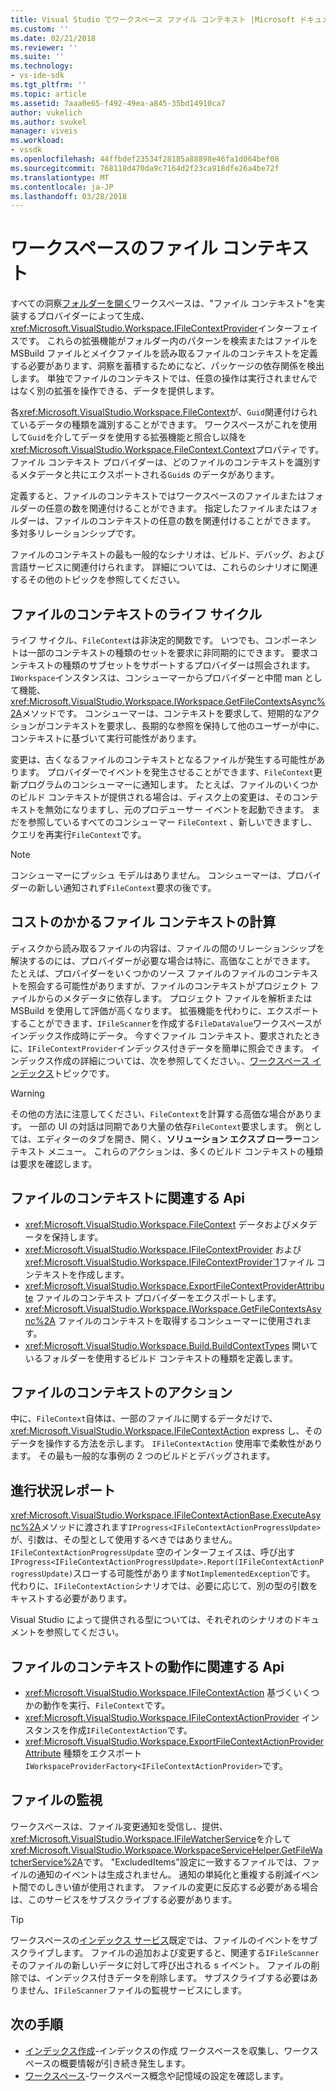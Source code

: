 ```yaml
---
title: Visual Studio でワークスペース ファイル コンテキスト |Microsoft ドキュメント
ms.custom: ''
ms.date: 02/21/2018
ms.reviewer: ''
ms.suite: ''
ms.technology:
- vs-ide-sdk
ms.tgt_pltfrm: ''
ms.topic: article
ms.assetid: 7aaa0e65-f492-49ea-a845-35bd14910ca7
author: vukelich
ms.author: svukel
manager: viveis
ms.workload:
- vssdk
ms.openlocfilehash: 44ffbdef23534f28185a88898e46fa1d064bef08
ms.sourcegitcommit: 768118d470da9c7164d2f23ca918dfe26a4be72f
ms.translationtype: MT
ms.contentlocale: ja-JP
ms.lasthandoff: 03/28/2018
---
```

# <a name="workspace-file-contexts"></a>ワークスペースのファイル コンテキスト

すべての洞察[フォルダーを開く](../ide/develop-code-in-visual-studio-without-projects-or-solutions.md)ワークスペースは、"ファイル コンテキスト"を実装するプロバイダーによって生成、<xref:Microsoft.VisualStudio.Workspace.IFileContextProvider>インターフェイスです。 これらの拡張機能がフォルダー内のパターンを検索またはファイルを MSBuild ファイルとメイクファイルを読み取るファイルのコンテキストを定義する必要があります、洞察を蓄積するためになど、パッケージの依存関係を検出します。 単独でファイルのコンテキストでは、任意の操作は実行されませんではなく別の拡張を操作できる、データを提供します。

各<xref:Microsoft.VisualStudio.Workspace.FileContext>が、`Guid`関連付けられているデータの種類を識別することができます。 ワークスペースがこれを使用して`Guid`を介してデータを使用する拡張機能と照合し以降を<xref:Microsoft.VisualStudio.Workspace.FileContext.Context>プロパティです。 ファイル コンテキスト プロバイダーは、どのファイルのコンテキストを識別するメタデータと共にエクスポートされる`Guid`s のデータがあります。

定義すると、ファイルのコンテキストではワークスペースのファイルまたはフォルダーの任意の数を関連付けることができます。 指定したファイルまたはフォルダーは、ファイルのコンテキストの任意の数を関連付けることができます。 多対多リレーションシップです。

ファイルのコンテキストの最も一般的なシナリオは、ビルド、デバッグ、および言語サービスに関連付けられます。 詳細については、これらのシナリオに関連するその他のトピックを参照してください。

## <a name="file-context-lifecycle"></a>ファイルのコンテキストのライフ サイクル

ライフ サイクル、`FileContext`は非決定的関数です。 いつでも、コンポーネントは一部のコンテキストの種類のセットを要求に非同期的にできます。 要求コンテキストの種類のサブセットをサポートするプロバイダーは照会されます。 `IWorkspace`インスタンスは、コンシューマーからプロバイダーと中間 man として機能、<xref:Microsoft.VisualStudio.Workspace.IWorkspace.GetFileContextsAsync%2A>メソッドです。 コンシューマーは、コンテキストを要求して、短期的なアクションがコンテキストを要求し、長期的な参照を保持して他のユーザーが中に、コンテキストに基づいて実行可能性があります。 

変更は、古くなるファイルのコンテキストとなるファイルが発生する可能性があります。 プロバイダーでイベントを発生させることができます、`FileContext`更新プログラムのコンシューマーに通知します。 たとえば、ファイルのいくつかのビルド コンテキストが提供される場合は、ディスク上の変更は、そのコンテキストを無効になりますし、元のプロデューサー イベントを起動できます。 まだを参照しているすべてのコンシューマー `FileContext` 、新しいできますし、クエリを再実行`FileContext`です。

>[!NOTE]
>コンシューマーにプッシュ モデルはありません。 コンシューマーは、プロバイダーの新しい通知されず`FileContext`要求の後です。

## <a name="expensive-file-context-computations"></a>コストのかかるファイル コンテキストの計算

ディスクから読み取るファイルの内容は、ファイルの間のリレーションシップを解決するのには、プロバイダーが必要な場合は特に、高価なことができます。 たとえば、プロバイダーをいくつかのソース ファイルのファイルのコンテキストを照会する可能性がありますが、ファイルのコンテキストがプロジェクト ファイルからのメタデータに依存します。 プロジェクト ファイルを解析または MSBuild を使用して評価が高くなります。 拡張機能を代わりに、エクスポートすることができます、`IFileScanner`を作成する`FileDataValue`ワークスペースがインデックス作成時にデータ。 今すぐファイル コンテキスト、要求されたときに、`IFileContextProvider`インデックス付きデータを簡単に照会できます。 インデックス作成の詳細については、次を参照してください。、[ワークスペース インデックス](workspace-indexing.md)トピックです。

>[!WARNING]
>その他の方法に注意してください、`FileContext`を計算する高価な場合があります。 一部の UI の対話は同期であり大量の依存`FileContext`要求します。 例としては、エディターのタブを開き、開く、**ソリューション エクスプ ローラー**コンテキスト メニュー。 これらのアクションは、多くのビルド コンテキストの種類は要求を確認します。

## <a name="file-context-related-apis"></a>ファイルのコンテキストに関連する Api

- <xref:Microsoft.VisualStudio.Workspace.FileContext> データおよびメタデータを保持します。
- <xref:Microsoft.VisualStudio.Workspace.IFileContextProvider> および<xref:Microsoft.VisualStudio.Workspace.IFileContextProvider`1>ファイル コンテキストを作成します。
- <xref:Microsoft.VisualStudio.Workspace.ExportFileContextProviderAttribute> ファイルのコンテキスト プロバイダーをエクスポートします。
- <xref:Microsoft.VisualStudio.Workspace.IWorkspace.GetFileContextsAsync%2A> ファイルのコンテキストを取得するコンシューマーに使用されます。
- <xref:Microsoft.VisualStudio.Workspace.Build.BuildContextTypes> 開いているフォルダーを使用するビルド コンテキストの種類を定義します。

## <a name="file-context-actions"></a>ファイルのコンテキストのアクション

中に、`FileContext`自体は、一部のファイルに関するデータだけで、 <xref:Microsoft.VisualStudio.Workspace.IFileContextAction> express し、そのデータを操作する方法を示します。 `IFileContextAction` 使用率で柔軟性があります。 その最も一般的な事例の 2 つのビルドとデバッグされます。

## <a name="reporting-progress"></a>進行状況レポート

<xref:Microsoft.VisualStudio.Workspace.IFileContextActionBase.ExecuteAsync%2A>メソッドに渡されます`IProgress<IFileContextActionProgressUpdate>`が、引数は、その型として使用するべきではありません。 `IFileContextActionProgressUpdate` 空のインターフェイスは、呼び出す`IProgress<IFileContextActionProgressUpdate>.Report(IFileContextActionProgressUpdate)`スローする可能性があります`NotImplementedException`です。 代わりに、`IFileContextAction`シナリオでは、必要に応じて、別の型の引数をキャストする必要があります。

Visual Studio によって提供される型については、それぞれのシナリオのドキュメントを参照してください。

## <a name="file-context-action-related-apis"></a>ファイルのコンテキストの動作に関連する Api

- <xref:Microsoft.VisualStudio.Workspace.IFileContextAction> 基づくいくつかの動作を実行、`FileContext`です。
- <xref:Microsoft.VisualStudio.Workspace.IFileContextActionProvider> インスタンスを作成`IFileContextAction`です。
- <xref:Microsoft.VisualStudio.Workspace.ExportFileContextActionProviderAttribute> 種類をエクスポート`IWorkspaceProviderFactory<IFileContextActionProvider>`です。

## <a name="file-watching"></a>ファイルの監視

ワークスペースは、ファイル変更通知を受信し、提供、<xref:Microsoft.VisualStudio.Workspace.IFileWatcherService>を介して<xref:Microsoft.VisualStudio.Workspace.WorkspaceServiceHelper.GetFileWatcherService%2A>です。 "ExcludedItems"設定に一致するファイルでは、ファイルの通知のイベントは生成されません。 通知の単純化と重複する削減イベント間でのしきい値が使用されます。 ファイルの変更に反応する必要がある場合は、このサービスをサブスクライブする必要があります。

>[!TIP]
>ワークスペースの[インデックス サービス](workspace-indexing.md)既定では、ファイルのイベントをサブスクライブします。 ファイルの追加および変更すると、関連する`IFileScanner`そのファイルの新しいデータに対して呼び出される s イベント。 ファイルの削除では、インデックス付きデータを削除します。 サブスクライブする必要はありません、`IFileScanner`ファイルの監視サービスにします。

## <a name="next-steps"></a>次の手順

* [インデックス作成](workspace-indexing.md)-インデックスの作成 ワークスペースを収集し、ワークスペースの概要情報が引き続き発生します。
* [ワークスペース](workspaces.md)-ワークスペース概念や記憶域の設定を確認します。
